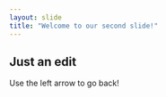 ```yaml
---
layout: slide
title: "Welcome to our second slide!"
---
```

## Just an edit
Use the left arrow to go back!
